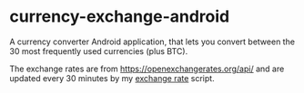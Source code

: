 # currency-exchange-android
A currency converter Android application, that lets you convert between the 30 most frequently used currencies (plus BTC).


The exchange rates are from https://openexchangerates.org/api/ and are updated every 30 minutes by my [exchange rate](https://github.com/benceluzsinszky/load-exchange-rates) script.
